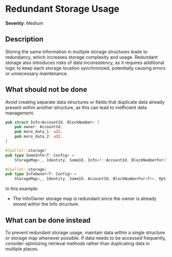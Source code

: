 # Redundant Storage Usage

**Severity**: Medium

## Description

Storing the same information in multiple storage structures leads to redundancy, which increases storage complexity and
usage. Redundant storage also introduces risks of data inconsistency, as it requires additional logic to keep each
storage location synchronized, potentially causing errors or unnecessary maintenance.

## What should not be done

Avoid creating separate data structures or fields that duplicate data already present within another structure, as this
can lead to inefficient data management.

```rust
pub struct Info<AccountId, BlockNumber> {
	pub owner: AccountId,
	pub more_data_1: u32,
	pub more_data_2: u32,
}

#[pallet::storage]
pub type SomeInfo<T: Config> =
	StorageMap<_, Identity, SomeId, Info<T::AccountId, BlockNumberFor<T>>, OptionQuery>;

#[pallet::storage]
pub type InfoOwner<T: Config> =
	StorageMap<_, Identity, SomeId, AccountId, BlockNumberFor<T>>, OptionQuery>;
```

In this example:

- The InfoOwner storage map is redundant since the owner is already stored within the Info structure.

## What can be done instead

To prevent redundant storage usage, maintain data within a single structure or storage map whenever possible. If data
needs to be accessed frequently, consider optimizing retrieval methods rather than duplicating data in multiple places.
